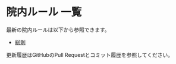 # 院内ルール 一覧

最新の院内ルールは以下から参照できます。

- [総則](./rules/01_総則.md)

更新履歴はGitHubのPull Requestとコミット履歴を参照してください。
